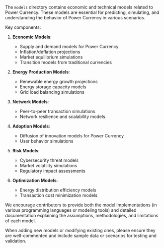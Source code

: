 The `models` directory contains economic and technical models related to Power Currency. These models are essential for predicting, simulating, and understanding the behavior of Power Currency in various scenarios.

Key components:

1. **Economic Models**: 
   - Supply and demand models for Power Currency
   - Inflation/deflation projections
   - Market equilibrium simulations
   - Transition models from traditional currencies

2. **Energy Production Models**:
   - Renewable energy growth projections
   - Energy storage capacity models
   - Grid load balancing simulations

3. **Network Models**:
   - Peer-to-peer transaction simulations
   - Network resilience and scalability models

4. **Adoption Models**:
   - Diffusion of innovation models for Power Currency
   - User behavior simulations

5. **Risk Models**:
   - Cybersecurity threat models
   - Market volatility simulations
   - Regulatory impact assessments

6. **Optimization Models**:
   - Energy distribution efficiency models
   - Transaction cost minimization models

We encourage contributors to provide both the model implementations (in various programming languages or modeling tools) and detailed documentation explaining the assumptions, methodologies, and limitations of each model.

When adding new models or modifying existing ones, please ensure they are well-commented and include sample data or scenarios for testing and validation.
